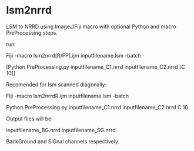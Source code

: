 lsm2nrrd
========

LSM to NRRD using ImageJ/Fiji macro with optional Python and macro PreProcessing steps.


run: 

Fiji -macro lsm2nrrd[R/PP].ijm inputfilename.lsm -batch

[Python PreProcessing.py inputfilename_C1.nrrd inputfilename_C2.nrrd [C 10]]

Recomended for lsm scanned diagonally:

Fiji -macro lsm2nrrdR.ijm inputfilename.lsm -batch

Python PreProcessing.py inputfilename_C1.nrrd inputfilename_C2.nrrd C 10

Output files will be:

inputfilename_BG.nrrd
inputfilename_SG.nrrd

BackGround and SiGnal channels respectively.



